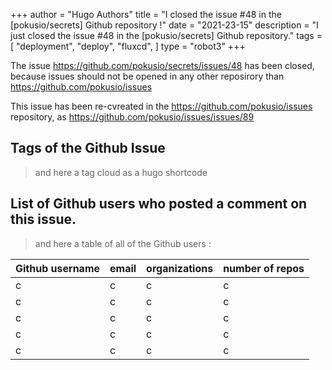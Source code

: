 +++
author = "Hugo Authors"
title = "I closed the issue #48 in the [pokusio/secrets] Github repository !"
date = "2021-23-15"
description = "I just closed the issue #48 in the [pokusio/secrets] Github repository."
tags = [
    "deployment",
    "deploy",
    "fluxcd",
]
type = "robot3"
+++

The issue https://github.com/pokusio/secrets/issues/48 has been closed, because issues should not be opened in any other reposirory than https://github.com/pokusio/issues

This issue has been re-cvreated in the https://github.com/pokusio/issues repository, as  https://github.com/pokusio/issues/issues/89

## Tags of the Github Issue

> and here a tag cloud as a hugo shortcode

## List of Github users who posted a comment on this issue.

> and here a table of all of the Github users :

| Github username  | email | organizations | number of repos |
|---|---|---|---|
| c | c | c | c |
| c | c | c | c |
| c | c | c | c |
| c | c | c | c |
| c | c | c | c |
